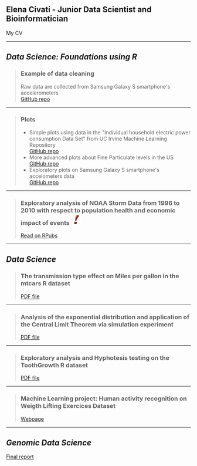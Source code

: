 ## Elena Civati - Junior Data Scientist and Bioinformatician
My CV


***
## *Data Science: Foundations using R*


> ### Example of data cleaning   
>Raw data are collected from Samsung Galaxy S smartphone's accelerometers   
> <a href="https://github.com/Elenena/GettingandCleaningDataCourseProject" target="_blank">GitHub repo</a>

---

> ### Plots
> -   Simple plots using data in the "Individual household electric power consumption Data Set" from UC Irvine Machine Learning Repository   
> <a href="https://github.com/Elenena/ExData_Plotting1" target="_blank">GitHub repo</a>   
> -   More advanced plots about Fine Particulate levels in the US   
> <a href="https://github.com/Elenena/AnalysisPM2.5US_pollution_data" target="_blank">GitHub repo</a>
> -   Exploratory plots on Samsung Galaxy S smartphone's accelometers data   
> <a href="https://github.com/Elenena/RepData_PeerAssessment1/tree/master/PA1_template_files/figure-html">GitHub repo</a>     

---

> ### Exploratory analysis of NOAA Storm Data from 1996 to 2010 with respect to population health and economic impact of events <img src="punto-esclamativo-219x300.jpg" alt="amazing" style="height: 30px; width:30px;"/>
> <a href="https://rpubs.com/Elenena/ReproducibleReaserchProj">Read on RPubs</a>   
***

## *Data Science*
> ### The transmission type effect on Miles per gallon in the mtcars R dataset   
> [PDF file](MPG_vs_Transmission.pdf)   

---

> ### Analysis of the exponential distribution and application of the Central Limit Theorem via simulation experiment   
> [PDF file](Simulation_exercise.pdf)   

---

> ### Exploratory analysis and Hyphotesis testing on the ToothGrowth R dataset   
> [PDF file](ToothGrowth.pdf)   

---

> ### Machine Learning project: Human activity recognition on Weigth Lifting Exercices Dataset   
> <a href="https://elenena.github.io/PracticalMachineLearningProject_WLEdataset/">Webpage</a>


***
## *Genomic Data Science*
[Final report](Final_report.pdf)
